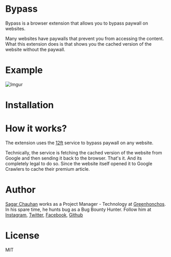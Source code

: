 # Bypass

Bypass is a browser extension that allows you to bypass paywall on websites. 

Many websites have paywalls that prevent you from accessing the content. What this extension does is that shows you the cached version of the website without the paywall.

# Example

![Imgur](https://i.imgur.com/aN75wjK.gif)

# Installation

# How it works?

The extension uses the [12ft](https://12ft.io/) service to bypass paywall on any website.

Technically, the service is fetching the cached version of the website from Google and then sending it back to the browser. That's it. And its completely legal to do so. Since the website itself opened it to Google Crawlers to cache their premium article.

# Author

[Sagar Chauhan](https://twitter.com/sagarchauhan005) works as a Project Manager - Technology at [Greenhonchos](https://www.greenhonchos.com).
In his spare time, he hunts bug as a Bug Bounty Hunter.
Follow him at [Instagram](https://www.instagram.com/sagarchauhan005/), [Twitter](https://twitter.com/sagarchauhan005),  [Facebook](https://facebook.com/sagar.chauhan3),
[Github](https://github.com/sagarchauhan005)

# License
MIT
